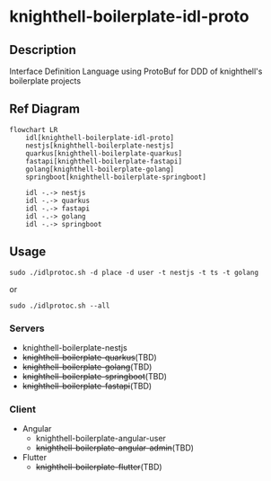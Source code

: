 # knighthell-boilerplate-idl-proto

## Description

Interface Definition Language using ProtoBuf for DDD of knighthell's boilerplate projects

## Ref Diagram

````mermaid
flowchart LR
    idl[knighthell-boilerplate-idl-proto]
    nestjs[knighthell-boilerplate-nestjs]
    quarkus[knighthell-boilerplate-quarkus]
    fastapi[knighthell-boilerplate-fastapi]
    golang[knighthell-boilerplate-golang]
    springboot[knighthell-boilerplate-springboot]
    
    idl -.-> nestjs
    idl -.-> quarkus
    idl -.-> fastapi
    idl -.-> golang
    idl -.-> springboot
````

## Usage

````shell
sudo ./idlprotoc.sh -d place -d user -t nestjs -t ts -t golang
````

or

````shell
sudo ./idlprotoc.sh --all
````
### Servers

- knighthell-boilerplate-nestjs
- ~~knighthell-boilerplate-quarkus~~(TBD)
- ~~knighthell-boilerplate-golang~~(TBD)
- ~~knighthell-boilerplate-springboot~~(TBD)
- ~~knighthell-boilerplate-fastapi~~(TBD)

### Client

- Angular
  - knighthell-boilerplate-angular-user
  - ~~knighthell-boilerplate-angular-admin~~(TBD)
- Flutter
  - ~~knighthell-boilerplate-flutter~~(TBD)